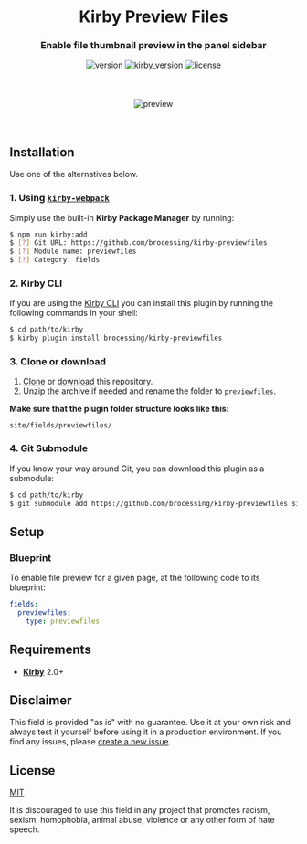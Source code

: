 <h1 align="center">Kirby Preview Files</h1>
<h3 align="center">Enable file thumbnail preview in the panel sidebar</h3>

<div align="center">
    <img alt="version" src="https://img.shields.io/badge/version-0.1.0-green.svg?style=flat-square"/>
    <img alt="kirby_version" src="https://img.shields.io/badge/kirby-2.0+-red.svg?style=flat-square"/>
    <img alt="license" src="https://img.shields.io/badge/license-MIT-blue.svg?style=flat-square"/>
    <br>
    <br>
    <br>
    <br>
    <img alt="preview" src="https://github.com/brocessing/kirby-previewfiles/blob/assets/preview.gif?raw=true">
</div>

<br>
<br>

## Installation

Use one of the alternatives below.

### 1. Using [`kirby-webpack`](https://github.com/brocessing/kirby-webpack)

Simply use the built-in **Kirby Package Manager** by running:

```sh
$ npm run kirby:add
$ [?] Git URL: https://github.com/brocessing/kirby-previewfiles
$ [?] Module name: previewfiles
$ [?] Category: fields
```

### 2. Kirby CLI

If you are using the [Kirby CLI](https://github.com/getkirby/cli) you can install this plugin by running the following commands in your shell:

```sh
$ cd path/to/kirby
$ kirby plugin:install brocessing/kirby-previewfiles
```

### 3. Clone or download

1. [Clone](https://github.com/brocessing/kirby-previewfiles.git) or [download](https://github.com/brocessing/kirby-previewfiles/archive/master.zip) this repository.
2. Unzip the archive if needed and rename the folder to `previewfiles`.

**Make sure that the plugin folder structure looks like this:**

```text
site/fields/previewfiles/
```

### 4. Git Submodule

If you know your way around Git, you can download this plugin as a submodule:

```sh
$ cd path/to/kirby
$ git submodule add https://github.com/brocessing/kirby-previewfiles site/plugins/kirby-previewfiles
```

## Setup

### Blueprint

To enable file preview for a given page, at the following code to its blueprint: 

```yaml
fields:
  previewfiles:
    type: previewfiles
```

## Requirements

- [**Kirby**](https://getkirby.com/) 2.0+

## Disclaimer

This field is provided "as is" with no guarantee. Use it at your own risk and always test it yourself before using it in a production environment. If you find any issues, please [create a new issue](https://github.com/brocessing/kirby-previewfiles/issues/new).

## License

[MIT](https://opensource.org/licenses/MIT)

It is discouraged to use this field in any project that promotes racism, sexism, homophobia, animal abuse, violence or any other form of hate speech.

